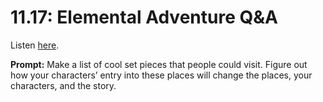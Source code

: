 # 11.17: Elemental Adventure Q&A 

Listen [here](http://www.writingexcuses.com/2016/04/24/11-17-elemental-adventure-qa/). 

**Prompt:** Make a list of cool set pieces that people could visit. Figure out how your characters’ entry into these places will change the places, your characters, and the story.
